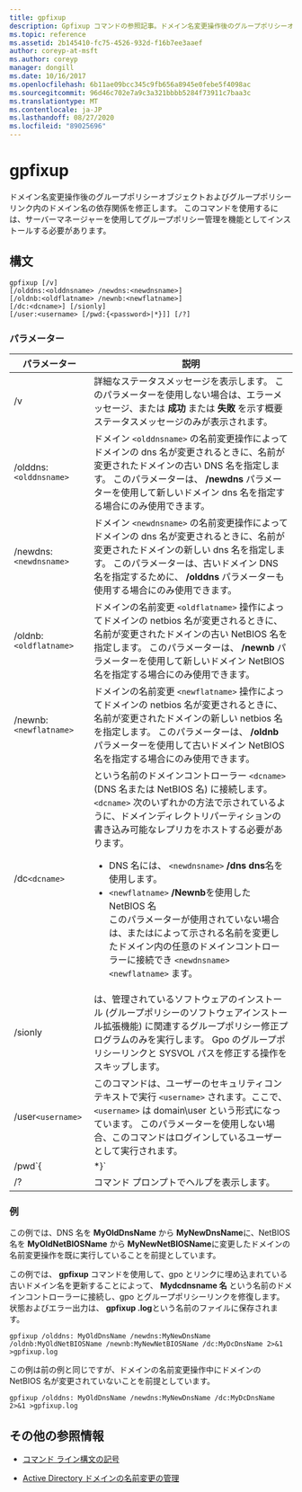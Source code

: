 ```yaml
---
title: gpfixup
description: Gpfixup コマンドの参照記事。ドメイン名変更操作後のグループポリシーオブジェクトおよびグループポリシーリンク内のドメイン名の依存関係を修正します。
ms.topic: reference
ms.assetid: 2b145410-fc75-4526-932d-f16b7ee3aaef
author: coreyp-at-msft
ms.author: coreyp
manager: dongill
ms.date: 10/16/2017
ms.openlocfilehash: 6b11ae09bcc345c9fb656a8945e0febe5f4098ac
ms.sourcegitcommit: 96d46c702e7a9c3a321bbbb5284f73911c7baa3c
ms.translationtype: MT
ms.contentlocale: ja-JP
ms.lasthandoff: 08/27/2020
ms.locfileid: "89025696"
---
```

# <a name="gpfixup"></a>gpfixup

ドメイン名変更操作後のグループポリシーオブジェクトおよびグループポリシーリンク内のドメイン名の依存関係を修正します。 このコマンドを使用するには、サーバーマネージャーを使用してグループポリシー管理を機能としてインストールする必要があります。

## <a name="syntax"></a>構文

```
gpfixup [/v]
[/olddns:<olddnsname> /newdns:<newdnsname>]
[/oldnb:<oldflatname> /newnb:<newflatname>]
[/dc:<dcname>] [/sionly]
[/user:<username> [/pwd:{<password>|*}]] [/?]
```

### <a name="parameters"></a>パラメーター

| パラメーター | 説明 |
| --------- |------------ |
| /v | 詳細なステータスメッセージを表示します。 このパラメーターを使用しない場合は、エラーメッセージ、または **成功** または **失敗** を示す概要ステータスメッセージのみが表示されます。 |
| /olddns:`<olddnsname>` | ドメイン `<olddnsname>` の名前変更操作によってドメインの dns 名が変更されるときに、名前が変更されたドメインの古い DNS 名を指定します。 このパラメーターは、 **/newdns** パラメーターを使用して新しいドメイン dns 名を指定する場合にのみ使用できます。 |
| /newdns:`<newdnsname>` | ドメイン `<newdnsname>` の名前変更操作によってドメインの dns 名が変更されるときに、名前が変更されたドメインの新しい dns 名を指定します。 このパラメーターは、古いドメイン DNS 名を指定するために、 **/olddns** パラメーターも使用する場合にのみ使用できます。 |
| /oldnb:`<oldflatname>` | ドメインの名前変更 `<oldflatname>` 操作によってドメインの netbios 名が変更されるときに、名前が変更されたドメインの古い NetBIOS 名を指定します。 このパラメーターは、 **/newnb** パラメーターを使用して新しいドメイン NetBIOS 名を指定する場合にのみ使用できます。 |
| /newnb:`<newflatname>` | ドメインの名前変更 `<newflatname>` 操作によってドメインの netbios 名が変更されるときに、名前が変更されたドメインの新しい netbios 名を指定します。 このパラメーターは、 **/oldnb** パラメーターを使用して古いドメイン NetBIOS 名を指定する場合にのみ使用できます。 |
| /dc`<dcname>` | という名前のドメインコントローラー `<dcname>` (DNS 名または NetBIOS 名) に接続します。 `<dcname>` 次のいずれかの方法で示されているように、ドメインディレクトリパーティションの書き込み可能なレプリカをホストする必要があります。<ul><li>DNS 名には、 `<newdnsname>` **/dns dns**名を使用します。</li><li>`<newflatname>` **/Newnb**を使用した NetBIOS 名</br>このパラメーターが使用されていない場合は、またはによって示される名前を変更したドメイン内の任意のドメインコントローラーに接続でき `<newdnsname>` `<newflatname>` ます。</li></ul> |
| /sionly | は、管理されているソフトウェアのインストール (グループポリシーのソフトウェアインストール拡張機能) に関連するグループポリシー修正プログラムのみを実行します。 Gpo のグループポリシーリンクと SYSVOL パスを修正する操作をスキップします。 |
| /user`<username>` |このコマンドは、ユーザーのセキュリティコンテキストで実行 `<username>` されます。ここで、 `<username>` は domain\user という形式になっています。 このパラメーターを使用しない場合、このコマンドはログインしているユーザーとして実行されます。 |
| /pwd`{<password> | *}` | ユーザーのパスワードを指定します。 |
| /? | コマンド プロンプトでヘルプを表示します。 |

### <a name="examples"></a>例

この例では、DNS 名を **MyOldDnsName** から **MyNewDnsName**に、NetBIOS 名を **MyOldNetBIOSName** から **MyNewNetBIOSName**に変更したドメインの名前変更操作を既に実行していることを前提としています。

この例では、 **gpfixup** コマンドを使用して、gpo とリンクに埋め込まれている古いドメイン名を更新することによって、 **Mydcdnsname 名** という名前のドメインコントローラーに接続し、gpo とグループポリシーリンクを修復します。 状態およびエラー出力は、 **gpfixup .log**という名前のファイルに保存されます。

```
gpfixup /olddns: MyOldDnsName /newdns:MyNewDnsName /oldnb:MyOldNetBIOSName /newnb:MyNewNetBIOSName /dc:MyDcDnsName 2>&1 >gpfixup.log
```

この例は前の例と同じですが、ドメインの名前変更操作中にドメインの NetBIOS 名が変更されていないことを前提としています。

```
gpfixup /olddns: MyOldDnsName /newdns:MyNewDnsName /dc:MyDcDnsName 2>&1 >gpfixup.log
```

## <a name="additional-references"></a>その他の参照情報

- [コマンド ライン構文の記号](command-line-syntax-key.md)

- [Active Directory ドメインの名前変更の管理](/previous-versions/windows/it-pro/windows-server-2008-r2-and-2008/cc794869(v=ws.10))

